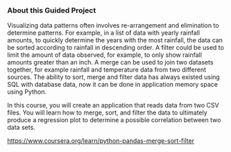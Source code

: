 ### About this Guided Project
Visualizing data patterns often involves re-arrangement and elimination to determine patterns. For example, in a list of data with yearly rainfall amounts, to quickly determine the years with the most rainfall, the data can be sorted according to rainfall in descending order. A filter could be used to limit the amount of data observed, for example, to only show rainfall amounts greater than an inch. A merge can be used to join two datasets together, for example rainfall and temperature data from two different sources. The ability to sort, merge and filter data has always existed using SQL with database data, now it can be done in application memory space using Python.

In this course, you will create an application that reads data from two CSV files. You will learn how to merge, sort, and filter the data to ultimately produce a regression plot to determine a possible correlation between two data sets.

https://www.coursera.org/learn/python-pandas-merge-sort-filter
